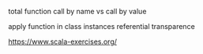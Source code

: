 total function
call by name vs call by value

apply function in class instances
referential transparence



https://www.scala-exercises.org/



